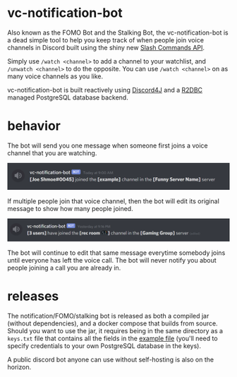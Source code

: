 # vc-notification-bot
Also known as the FOMO Bot and the Stalking Bot, the vc-notification-bot is a dead simple tool to help you keep track of when people join voice channels in Discord built using the shiny new [Slash Commands API](https://discord.com/developers/docs/interactions/slash-commands). 

Simply use `/watch <channel>` to add a channel to your watchlist, and `/unwatch <channel>` to do the opposite. You can use `/watch <channel>` on as many voice channels as you like.

vc-notification-bot is built reactively using [Discord4J](https://github.com/Discord4J/Discord4J) and a [R2DBC](https://r2dbc.io/) managed PostgreSQL database backend.

# behavior
The bot will send you one message when someone first joins a voice channel that you are watching.

![1userExample](./example-assets/singleJoinExample.png)

If multiple people join that voice channel, then the bot will edit its original message to show how many people joined.

![3userExample](./example-assets/multipleJoinsExample.png)

The bot will continue to edit that same message everytime somebody joins until everyone has left the voice call. The bot will never notify you about people joining a call you are already in.

# releases
The notification/FOMO/stalking bot is released as both a compiled jar (without dependencies), and a docker compose that builds from source. Should you want to use the jar, it requires being in the same directory as a `keys.txt` file that contains all the fields in the [example file](https://github.com/NathanNorth/vc-notification-bot/blob/master/docker-self-contained/keys.txt) (you'll need to specify credentials to your own PostgreSQL database in the keys).

A public discord bot anyone can use without self-hosting is also on the horizon.